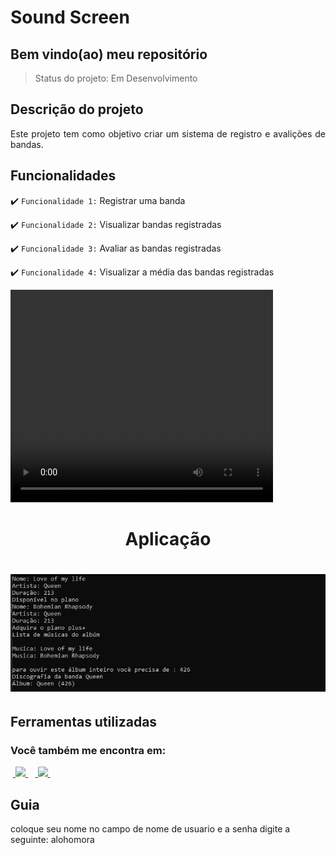 <h1>Sound Screen </h1>

<h2>Bem vindo(ao) meu repositório</h2>

>Status do projeto: Em Desenvolvimento

## Descrição do projeto
 <p align="justify">
Este projeto tem como objetivo criar um sistema de registro e avalições de bandas.
<div>
    
## Funcionalidades

:heavy_check_mark: `Funcionalidade 1:` Registrar uma banda

:heavy_check_mark: `Funcionalidade 2:` Visualizar bandas registradas

:heavy_check_mark: `Funcionalidade 3:` Avaliar as bandas registradas

:heavy_check_mark: `Funcionalidade 4:` Visualizar a média das bandas registradas
        
<video width="420" height="340" controls="controls">
    <source src="./filme.mp4" type="video/mp4">
</video>
 
<div align='center'>
    <h1>Aplicação<h1>
    <img src="home.png">
</div>
            
## Ferramentas utilizadas



   
### Você também me encontra em:
&nbsp;<a href="https://www.linkedin.com/in/habacuque-gosch-de-oliveira-993b45264/">
  <img src="https://img.shields.io/badge/linkedin-%230077B5.svg?style=for-the-badge&logo=linkedin&logoColor=white">
</a>&nbsp;
&nbsp;<a href="https://www.instagram.com/gosch_tlgd">
  <img src="https://img.shields.io/badge/Instagram-%23E4405F.svg?style=for-the-badge&logo=Instagram&logoColor=white">
</a>&nbsp;
 
<h2>Guia</h2>

coloque seu nome no campo de nome de usuario
e a senha digite a seguinte: alohomora
